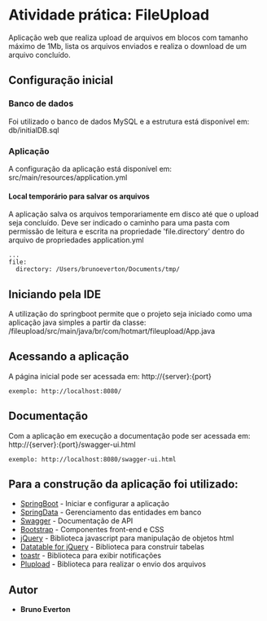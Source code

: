 # Atividade prática: FileUpload
Aplicação web que realiza upload de arquivos em blocos com tamanho máximo de 1Mb, lista os arquivos enviados e realiza o download de um arquivo concluído.

## Configuração inicial
### Banco de dados 
Foi utilizado o banco de dados MySQL e a estrutura está disponível em: db/initialDB.sql
### Aplicação
A configuração da aplicação está disponível em: src/main/resources/application.yml
#### Local temporário para salvar os arquivos
A aplicação salva os arquivos temporariamente em disco até que o upload seja concluído. Deve ser indicado o caminho para uma pasta com permissão de leitura e escrita na propriedade 'file.directory' dentro do arquivo de propriedades application.yml
```
...
file:
  directory: /Users/brunoeverton/Documents/tmp/
```

## Iniciando pela IDE
A utilização do springboot permite que o projeto seja iniciado como uma aplicação java simples a partir da classe:
  /fileupload/src/main/java/br/com/hotmart/fileupload/App.java

## Acessando a aplicação
A página inicial pode ser acessada em: http://{server}:{port}
```
exemplo: http://localhost:8080/
```

## Documentação 
Com a aplicação em execução a documentação pode ser acessada em: http://{server}:{port}/swagger-ui.html
```
exemplo: http://localhost:8080/swagger-ui.html
```

## Para a construção da aplicação foi utilizado:
* [SpringBoot](https://projects.spring.io/spring-boot/) - Iniciar e configurar a aplicação
* [SpringData](http://projects.spring.io/spring-data/) - Gerenciamento das entidades em banco
* [Swagger](https://swagger.io/) - Documentação de API
* [Bootstrap](http://getbootstrap.com/) - Componentes front-end e CSS
* [jQuery](https://jquery.com/) - Biblioteca javascript para manipulação de objetos html
* [Datatable for jQuery](https://www.datatables) - Biblioteca para construir tabelas
* [toastr](https://github.com/CodeSeven/toastr) - Biblioteca para exibir notificações
* [Plupload](http://www.plupload.com/) - Biblioteca para realizar o envio dos arquivos


## Autor
* **Bruno Everton**
